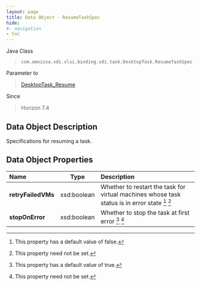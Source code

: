 ```yaml
---
layout: page
title: Data Object - ResumeTaskSpec
hide:
#- navigation
- toc
---
```






Java Class
> `com.omnissa.vdi.vlsi.binding.vdi.task.DesktopTask.ResumeTaskSpec`

Parameter to
> [DesktopTask_Resume](vdi.task.DesktopTask.md#resume)

Since
> Horizon 7.4


## Data Object Description

Specifications for resuming a task.

## Data Object Properties

 Name | Type | Description
:---|:---:|:---
**retryFailedVMs**|  xsd:boolean|  Whether to restart the task for virtual machines whose task status is in error state [^5] [^1]
**stopOnError**|  xsd:boolean|  Whether to stop the task at first error [^6] [^1]
 


 


[^1]: This property need not be set.
[^5]: This property has a default value of false.
[^6]: This property has a default value of true.